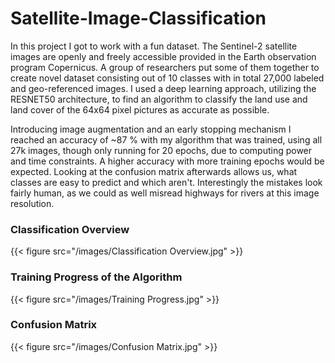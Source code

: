 # Satellite-Image-Classification

In this project I got to work with a fun dataset. The Sentinel-2 satellite images are openly and freely accessible provided in the Earth observation program Copernicus. A group of researchers put some of them together to create novel dataset consisting out of 10 classes with in total 27,000 labeled and geo-referenced images. I used a deep learning approach, utilizing the RESNET50 architecture, to find an algorithm to classify the land use and land cover of the 64x64 pixel pictures as accurate as possible. 

Introducing image augmentation and an early stopping mechanism I reached an accuracy of ~87 % with my algorithm that was trained, using all 27k images, though only running for 20 epochs, due to computing power and time constraints. A higher accuracy with more training epochs would be expected. Looking at the confusion matrix afterwards allows us, what classes are easy to predict and which aren't. Interestingly the mistakes look fairly human, as we could as well misread highways for rivers at this image resolution.

### Classification Overview

{{< figure src="/images/Classification Overview.jpg" >}}

### Training Progress of the Algorithm

{{< figure src="/images/Training Progress.jpg" >}}

### Confusion Matrix

{{< figure src="/images/Confusion Matrix.jpg" >}}
